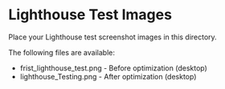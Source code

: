 # Lighthouse Test Images

Place your Lighthouse test screenshot images in this directory.

The following files are available:

- frist_lighthouse_test.png - Before optimization (desktop)
- lighthouse_Testing.png - After optimization (desktop)
